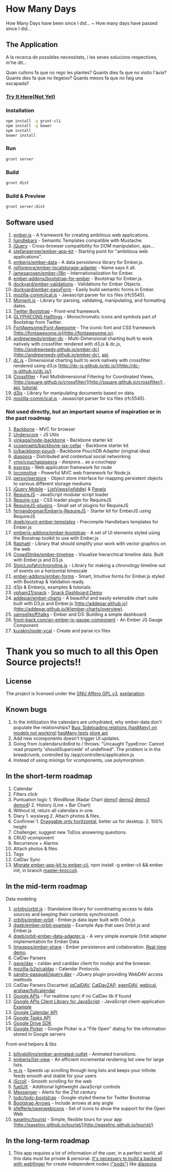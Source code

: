 # How Many Days #
How Many Days have been since I did... ~ How many days have passed since I did...

## The Application ##
A la recerca de possibles necessitats,
 i les seves solucions respectives, m'he dit...

Quan cullons fa que no rego les plantes?
Quants dies fa que no visito l'àvia?
Quants dies fa que no llegeixo?
Quants mesos fa que no faig una escapada?

### [Try It Here(Not Yet)](http://github.com) ###

### Installation ###
```bash
npm install -g grunt-cli
npm install -g bower
npm install
bower install
```

### Run ###
```bash
grunt server
```

### Build ###
```bash
grunt dist
```

### Build & Preview ###
```bash
grunt server:dist
```


## Software used ##
1. [ember.js](http://emberjs.com/) - A framework for creating ambitious web applications.
2. [handlebars](http://handlebarsjs.com/) - Semantic Templates compatible with Mustache.
3. [jQuery](http://jquery.com/) - Cross-browser compatibility for DOM manipulation, ajax...
4. [stefanpenner/ember-app-kit](http://iamstef.net/ember-app-kit/) - Starting point for "ambitious web applications".
5. [emberjs/ember-data](https://github.com/emberjs/data) - A data persistence library for Ember.js.
6. [rpflorence/ember-localstorage-adapter](https://github.com/rpflorence/ember-localstorage-adapter) - Name says it all.
7. [jamesarosen/ember-i18n](https://github.com/jamesarosen/ember-i18n) - Internationalization for Ember.
8. [ember-addons/bootstrap-for-ember](https://github.com/ember-addons/bootstrap-for-ember) - Bootstrap for Ember.js.
9. [dockyard/ember-validations](https://github.com/dockyard/ember-validations) - Validations for Ember Objects.
10. [dockyard/ember-easyForm](https://github.com/dockyard/ember-easyForm) - Easily build semantic forms in Ember.
11. [mozilla-comm/ical.js](https://github.com/mozilla-comm/ical.js) - Javascript parser for ics files (rfc5545).
12. [Moment.js](http://momentjs.com/) - Library for parsing, validating, manipulating, and formatting dates.
13. [Twitter Bootstrap](http://getbootstrap.com/2.3.2/) - Front-end framework.
  1. [GLYPHICONS Halflings](http://glyphicons.com/) - Monochromatic icons and symbols part of Bootstrap from Twitter.
15. [FortAwesome/Font-Awesome](https://github.com/FortAwesome/Font-Awesome/) - The iconic font and CSS framework [http://fontawesome.io](http://fontawesome.io).
16. [andrewreedy/ember-dc](https://github.com/andrewreedy/ember-dc) - Multi-Dimensional charting built to work natively with crossfilter rendered with d3.js & dc.js, [http://andrewreedy.github.io/ember-dc](http://andrewreedy.github.io/ember-dc), [api](https://github.com/dc-js/dc.js/blob/master/web/docs/api-latest.md).
  1. [dc.js](https://github.com/dc-js/dc.js) - Dimensional charting built to work natively with crossfilter rendered using d3.js [http://dc-js.github.io/dc.js/](http://dc-js.github.io/dc.js/)
  2. [Crossfilter](https://github.com/square/crossfilter) - Fast Multidimensional Filtering for Coordinated Views, [http://square.github.io/crossfilter/](http://square.github.io/crossfilter/) , [api](https://github.com/square/crossfilter/wiki/API-Reference), [tutorial](http://www.codeproject.com/Articles/697043/Making-Dashboards-with-Dc-js-Part-2-Graphing).
  3. [d3js](http://d3js.org/) - Library for manipulating documents based on data.
17. [mozilla-comm/ical.js](https://github.com/mozilla-comm/ical.js) - Javascript parser for ics files (rfc5545).


### Not used directly, but an important source of inspiration or in the past roadmap ###
1. [Backbone](https://github.com/documentcloud/backbone) - MVC for browser
2. [Underscore](https://github.com/documentcloud/underscore) - JS Utils
3. [vinkaga/node-backbone](https://github.com/vinkaga/node-backbone) - Backbone starter kit
4. [ccoenraets/backbone-jax-cellar](https://github.com/ccoenraets/backbone-jax-cellar) - Backbone starter kit
5. [jo/backbone-pouch](https://github.com/jo/backbone-pouch) - Backbone PouchDB Adapter (original idea)
6. [diaspora](https://github.com/diaspora/diaspora) - Distributed and contextual social networking
7. [vmx/couchappspora](https://github.com/vmx/couchappspora) - diaspora... as a couchapp
8. [express](http://expressjs.com/) - Web application framework for node
9. [locomotive](http://expressjs.com/) - Powerful MVC web framework for Node.js
10. [persvr/perstore](https://github.com/persvr/perstore) - Object store interface for mapping persistent objects to various different storage mediums
11. [jQuery Mobile](http://jquerymobile.com/) - [ListViews](http://demos.jquerymobile.com/1.4.0/listview-grid/listview-grid.html)([jsfiddle](http://jsfiddle.net/Shreerang/ggzHT/)) & [Panels](http://demos.jquerymobile.com/1.4.2/panel/)
12. [RequireJS](http://requirejs.org/) - JavaScript modular script loader
13. [Require-css](https://github.com/guybedford/require-css) - CSS loader plugin for RequireJS
14. [RequireJS-plugins](https://github.com/millermedeiros/requirejs-plugins) - Small set of plugins for RequireJS
15. [fernandogmar/Emberjs-RequireJS](https://github.com/fernandogmar/Emberjs-RequireJS) - Starter kit for EmberJS using RequireJS
16. [dgeb/grunt-ember-templates](https://github.com/dgeb/grunt-ember-templates) - Precompile Handlebars templates for Ember.js
17. [emberjs-addons/ember-bootstrap](https://github.com/emberjs-addons/ember-bootstrap) - A set of UI elements styled using the Boostrap toolkit to use with Ember.js
18. [Raphaël](http://raphaeljs.com/) - Library that should simplify your work with vector graphics on the web
19. [CrowdStrike/ember-timetree](https://github.com/CrowdStrike/ember-timetree) - Visualize hierarchical timeline data. Built with Ember.js and D3.js
20. [StoicLoofah/chronoline.js](https://github.com/StoicLoofah/chronoline.js) - Library for making a chronology timeline out of events on a horizontal timescale
21. [ember-addons/ember-forms](https://github.com/ember-addons/ember-forms) - Smart, Intuitive forms for Ember.js styled with Bootstrap & Validation ready.
22. d3js & Emberjs, examples & tutorials:
  1. [vpham21/snack](https://github.com/vpham21/snack) - [Snack Dashboard Demo](http://jeroenooms.github.io/dashboard/snack/)
  2. [addepar/ember-charts](https://github.com/addepar/ember-charts) - A beautiful and easily extensible chart suite built with D3.js and Ember.js [http://addepar.github.io](http://addepar.github.io/#/ember-charts/overview).
  3. [samselikoff/talks](https://github.com/samselikoff/talks) - Ember and D3: Building a simple dashboard.
  4. [front-back.com/an-ember-js-gauge-component](http://front-back.com/an-ember-js-gauge-component) - An Ember JS Gauge Component
23. [kurakin/node-vcal](https://github.com/kurakin/node-vcal) - Create and parse ics files


# Thank you so much to all this Open Source projects!!


## License ##
The project is licensed under the [GNU Affero GPL v3](http://www.gnu.org/licenses/agpl-3.0.html), [explanation](http://choosealicense.com/licenses/agpl-3.0/).



## Known bugs ##
1. In the initilization the calendars are unhydrated, why ember-data don't populate the relationships? [Bug: Sideloading relations (hasMany) on models not working!](https://github.com/emberjs/data/issues/1834) [hasMany tests](https://github.com/emberjs/data/blob/master/packages/ember-data/tests/integration/relationships/has_many_test.js) [store api](http://emberjs.com/api/data/classes/DS.Store.html)
2. Add new vcomponents doesn't trigger UI updates.
3. Going from /calendars/do6rd to / throws: "Uncaught TypeError: Cannot read property 'shouldSupercede' of undefined". The problem is in the breadcrumb, controlled by /app/controllers/application.js
4. Instead of using mixings for vcomponents, use polymorphism.


## In the short-term roadmap ##
1. Calendar
  1. Filters click
  2. Puntuation logic
    1. WindRose (Radar Chart [demo1](http://graves.cl/radar-chart-d3/) [demo2](https://github.com/alangrafu/radar-chart-d3/blob/master/src/radar-chart.js) [demo3](http://www.larsko.org/v/euc/) [demo4](http://bl.ocks.org/nbremer/raw/6506614/))
    2. History (Line + Bar Chart)
  3. Without id, return all calendars in one.
  4. Diary
    1. wysiwyg
    2. Attach photos & files.
  5. Confirmer
    1. [Draggable only horitzontal](http://stackoverflow.com/questions/8933513/html5-drag-drop-on-x-axis-and-without-fade), better ux for desktop.
    2. 100% height
  6. Challenger, suggest new ToDos answering questions.
2. CRUD vcomponent
  1. Recurrence + Alarms
  2. Attach photos & files
  3. Tags
3. CalDav Sync
4. [Migrate ember-app-kit to ember-cli](https://github.com/stefanpenner/ember-app-kit#migrating-to-ember-cli), npm install -g ember-cli && ember init, in branch [master-broccoli](https://github.com/RedRudeBoy/HowMany/tree/master-broccoli).


## In the mid-term roadmap ##
Data modeling

1. [orbitjs/orbit.js](https://github.com/orbitjs/orbit.js) - Standalone library for coordinating access to data sources and keeping their contents synchronized.
  1. [orbitjs/ember-orbit](https://github.com/orbitjs/ember-orbit) - Ember.js data layer built with Orbit.js
  2. [dgeb/ember-orbit-example](https://github.com/dgeb/ember-orbit-example) - Example App that uses Orbit.js and Ember.js
  3. [dgeb/orbit-ember-data-adapter.js](https://gist.github.com/dgeb/8446998) - A very simple example Orbit adapter implementation for Ember Data
2. [limeapps/ember-share](https://github.com/limeapps/ember-share) - Ember persistence and collaboration. [Real-time demo](http://embershare.com/).
3. CalDav Parsers
  1. [gaye/dav](https://github.com/gaye/dav) - caldav and carddav client for nodejs and the browser.
  2. [mozilla-b2g/caldav](https://github.com/mozilla-b2g/caldav) - Calendar Protocols.
  3. [sandro-pasquali/jquery.dav](https://github.com/sandro-pasquali/jquery.dav) - JQuery plugin providing WebDAV access methods
  4. CalDav Parsers Discarted: [jqCalDAV](https://gitorious.org/jqcaldav), [CalDavZAP](http://www.inf-it.com/open-source/clients/caldavzap/), [agenDAV](http://agendav.org/), [webical](https://code.google.com/p/webical/), [arshaw/fullcalendar](https://github.com/arshaw/fullcalendar)
5. [Google APIs](https://developers.google.com/google-apps/app-apis) - For realtime sync if no CalDav lib if found
  1. [Google APIs Client Library for JavaScript](https://developers.google.com/api-client-library/javascript/) - JavaScript client-application [Example](https://developers.google.com/api-client-library/javascript/start/start-js)
  2. [Google Calendar API](https://developers.google.com/google-apps/calendar/)
  3. [Google Tasks API](https://developers.google.com/google-apps/tasks/)
  4. [Google Drive SDK](https://developers.google.com/drive/quickstart-js)
  5. [Google Picker](https://developers.google.com/picker/docs) - Google Picker is a "File Open" dialog for the information stored in Google servers

Front-end helpers & libs

1. [billysbilling/ember-animated-outlet](https://github.com/billysbilling/ember-animated-outlet) - Animated transitions.
2. [emberjs/list-view](https://github.com/emberjs/list-view) - An efficient incremental rendering list view for large lists.
  1. [∞.js](http://airbnb.github.io/infinity/) - Speeds up scrolling through long lists and keeps your infinite feeds smooth and stable for your users
  2. [iScroll](http://cubiq.org/) - Smooth scrolling for the web
3. [fuelUX](http://exacttarget.github.io/fuelux) - Additional lightweight JavaScript controls
4. [Messenger](http://github.hubspot.com/messenger/) - Alerts for the 21st century
5. [todc/todc-bootstrap](https://github.com/todc/todc-bootstrap) - Google-styled theme for Twitter Bootstrap
6. [Bootstrap Arrows](http://bootstrap-arrows.iarfhlaith.com/) - Include arrows at any angle
7. [pfefferle/openwebicons](https://github.com/pfefferle/openwebicons) - Set of icons to show the support for the Open Web
8. [easelinc/tourist](https://github.com/easelinc/tourist) - Simple, flexible tours for your app [http://easelinc.github.io/tourist/](http://easelinc.github.io/tourist/)


## In the long-term roadmap ##
1. This app requires a lot of information of the user, in a perfect world, all this data must be private & personal. [It's necessary to build a backend with webfinger](https://github.com/RedRudeBoy/HowManyBackendNodeDeprecated) for create independent nodes [("pods")](http://podupti.me/) like [diaspora](https://diasporafoundation.org/about).
